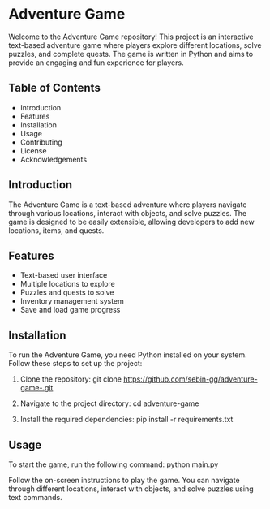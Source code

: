 # Adventure Game

Welcome to the Adventure Game repository! This project is an interactive text-based adventure game where players explore different locations, solve puzzles, and complete quests. The game is written in Python and aims to provide an engaging and fun experience for players.

## Table of Contents
- Introduction
- Features
- Installation
- Usage
- Contributing
- License
- Acknowledgements

## Introduction
The Adventure Game is a text-based adventure where players navigate through various locations, interact with objects, and solve puzzles. The game is designed to be easily extensible, allowing developers to add new locations, items, and quests.

## Features
- Text-based user interface
- Multiple locations to explore
- Puzzles and quests to solve
- Inventory management system
- Save and load game progress

## Installation
To run the Adventure Game, you need Python installed on your system. Follow these steps to set up the project:

1. Clone the repository:
   git clone https://github.com/sebin-gg/adventure-game-.git

2. Navigate to the project directory:
   cd adventure-game

3. Install the required dependencies:
   pip install -r requirements.txt

## Usage
To start the game, run the following command:
python main.py

Follow the on-screen instructions to play the game. You can navigate through different locations, interact with objects, and solve puzzles using text commands.
